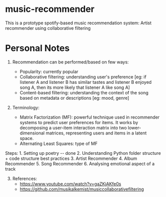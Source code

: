 # music-recommender
This is a prototype spotify-based music recommendation system: Artist recommender using collaborative filtering

# Personal Notes
1. Recommendation can be performed/based on few ways: 
    - Popularity: currently popular
    - Collaborative filtering: understanding user's preference [eg: if listener A and listener B has similar tastes and listener B enjoyed song A, then its more likely that listener A like song A]
    - Content-based filtering: understanding the context of the song based on metadata or descriptions [eg: mood, genre]

2. Terminology:
    - Matrix Factorization (MF): powerful technique used in recommender systems to predict user preferences for items. It works by decomposing a user-item interaction matrix into two lower-dimensional matrices, representing users and items in a latent space.
    - Alternating Least Squares: type of MF

Steps:
    1. Setting up poetry -- done
    2. Understanding Python folder structure + code structure best practices
    3. Artist Recommender
    4. Album Recommender
    5. Song Recommender
    6. Analysing emotional aspect of a track


3. References:
    - https://www.youtube.com/watch?v=gaZKjAKfe0s
    - https://github.com/musikalkemist/musiccollaborativefiltering
